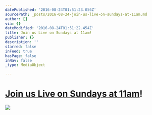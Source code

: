 ```yaml
---
datePublished: '2016-08-24T01:51:23.056Z'
sourcePath: _posts/2016-08-24-join-us-live-on-sundays-at-11am.md
author: []
via: {}
dateModified: '2016-08-24T01:51:22.454Z'
title: Join us Live on Sundays at 11am!
publisher: {}
description: ''
starred: false
inFeed: true
hasPage: false
inNav: false
_type: MediaObject

---
```

# [Join us Live on Sundays at 11am][0]!
![](https://the-grid-user-content.s3-us-west-2.amazonaws.com/48099acb-d8ec-435b-b39a-a6002f4b0095.jpg)

[0]: http://youtu.be/c-q60_stxH8 "Live!"